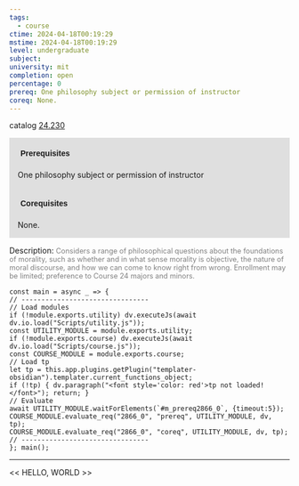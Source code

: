 ```yaml
---
tags:
  - course
ctime: 2024-04-18T00:19:29
mstime: 2024-04-18T00:19:29
level: undergraduate
subject: 
university: mit
completion: open
percentage: 0
prereq: One philosophy subject or permission of instructor
coreq: None.
---
```


catalog [24.230](http://student.mit.edu/catalog/m24a.html#24.230)

<span style="display: block; padding: 15px; background-color: rgb(100, 100, 100, 0.2);"><font id="m_prereq2866_0" style="display: block; font-family: Arial, sans-serif; font-weight: bold; padding: 5px">Prerequisites</font><br><span id="prereq2866_0">One philosophy subject or permission of instructor</span></span>
<span style="display: block; padding: 15px; background-color: rgb(100, 100, 100, 0.2);"><font id="m_coreq2866_0" style="display: block; font-family: Arial, sans-serif; font-weight: bold; padding: 5px">Corequisites</font><br><span id="coreq2866_0">None.</span></span>

<font style="">Description:</font>
<font style="color: grey; font-size: 0.8rem;">Considers a range of philosophical questions about the foundations of morality, such as whether and in what sense morality is objective, the nature of moral discourse, and how we can come to know right from wrong. Enrollment may be limited; preference to Course 24 majors and minors.</font>

```dataviewjs
const main = async _ => {
// --------------------------------
// Load modules
if (!module.exports.utility) dv.executeJs(await dv.io.load("Scripts/utility.js"));
const UTILITY_MODULE = module.exports.utility;
if (!module.exports.course) dv.executeJs(await dv.io.load("Scripts/course.js"));
const COURSE_MODULE = module.exports.course;
// Load tp
let tp = this.app.plugins.getPlugin("templater-obsidian").templater.current_functions_object;
if (!tp) { dv.paragraph("<font style='color: red'>tp not loaded!</font>"); return; }
// Evaluate
await UTILITY_MODULE.waitForElements(`#m_prereq2866_0`, {timeout:5});
COURSE_MODULE.evaluate_req("2866_0", "prereq", UTILITY_MODULE, dv, tp);
COURSE_MODULE.evaluate_req("2866_0", "coreq", UTILITY_MODULE, dv, tp);
// --------------------------------
}; main();
```

---

<< HELLO, WORLD >>
